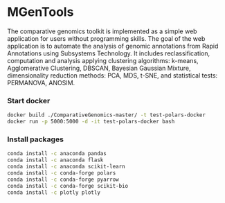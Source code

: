# MGenTools

The comparative genomics toolkit is implemented as a simple web application for users without programming skills.
The goal of the web application is to automate the analysis of genomic annotations from Rapid Annotations using Subsystems Technology.
It includes reclassification, computation and analysis applying
clustering algorithms: k-means, Agglomerative Clustering, DBSCAN, Bayesian Gaussian Mixture,
dimensionality reduction methods: PCA, MDS, t-SNE,
and statistical tests: PERMANOVA, ANOSIM.

### Start docker
```bash
docker build ./ComparativeGenomics-master/ -t test-polars-docker
docker run -p 5000:5000 -d -it test-polars-docker bash
```

### Install packages
```bash 
conda install -c anaconda pandas 
conda install -c anaconda flask
conda install -c anaconda scikit-learn 
conda install -c conda-forge polars
conda install -c conda-forge pyarrow
conda install -c conda-forge scikit-bio
conda install -c plotly plotly
```
